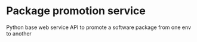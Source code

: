 # Package promotion service
Python base web service API to promote a software package from one env to another
